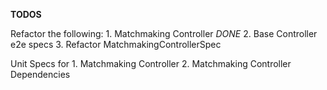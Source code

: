 **TODOS**

Refactor the following:
	1. Matchmaking Controller *DONE*
	2. Base Controller e2e specs
	3. Refactor MatchmakingControllerSpec
	
Unit Specs for 
	1. Matchmaking Controller
	2. Matchmaking Controller Dependencies

